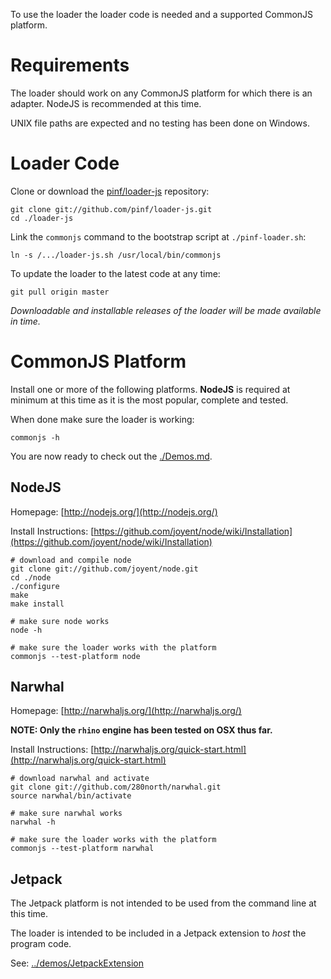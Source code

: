 
To use the loader the loader code is needed and a supported CommonJS platform.

Requirements
============

The loader should work on any CommonJS platform for which there is an adapter. NodeJS is recommended at this time.

UNIX file paths are expected and no testing has been done on Windows.


Loader Code
===========

Clone or download the [pinf/loader-js](https://github.com/pinf/loader-js) repository:

    git clone git://github.com/pinf/loader-js.git
    cd ./loader-js

Link the `commonjs` command to the bootstrap script at `./pinf-loader.sh`:

    ln -s /.../loader-js.sh /usr/local/bin/commonjs

To update the loader to the latest code at any time:

    git pull origin master

_Downloadable and installable releases of the loader will be made available in time._


CommonJS Platform
=================

Install one or more of the following platforms. __NodeJS__ is required at minimum at this time as it is the most popular, complete and tested.

When done make sure the loader is working:

    commonjs -h

You are now ready to check out the [./Demos.md](https://github.com/pinf/loader-js/tree/master/docs/Demos.md).


NodeJS
------

Homepage: [http://nodejs.org/](http://nodejs.org/)

Install Instructions: [https://github.com/joyent/node/wiki/Installation](https://github.com/joyent/node/wiki/Installation)

    # download and compile node
    git clone git://github.com/joyent/node.git
    cd ./node
    ./configure
    make
    make install
    
    # make sure node works
    node -h
    
    # make sure the loader works with the platform
    commonjs --test-platform node


Narwhal
-------

Homepage: [http://narwhaljs.org/](http://narwhaljs.org/)

**NOTE: Only the `rhino` engine has been tested on OSX thus far.**

Install Instructions: [http://narwhaljs.org/quick-start.html](http://narwhaljs.org/quick-start.html)

    # download narwhal and activate
    git clone git://github.com/280north/narwhal.git
    source narwhal/bin/activate
    
    # make sure narwhal works
    narwhal -h
    
    # make sure the loader works with the platform
    commonjs --test-platform narwhal


Jetpack
-------

The Jetpack platform is not intended to be used from the command line at this time.

The loader is intended to be included in a Jetpack extension to _host_ the program code.

See: [../demos/JetpackExtension](https://github.com/pinf/loader-js/tree/master/demos/JetpackExtension)
